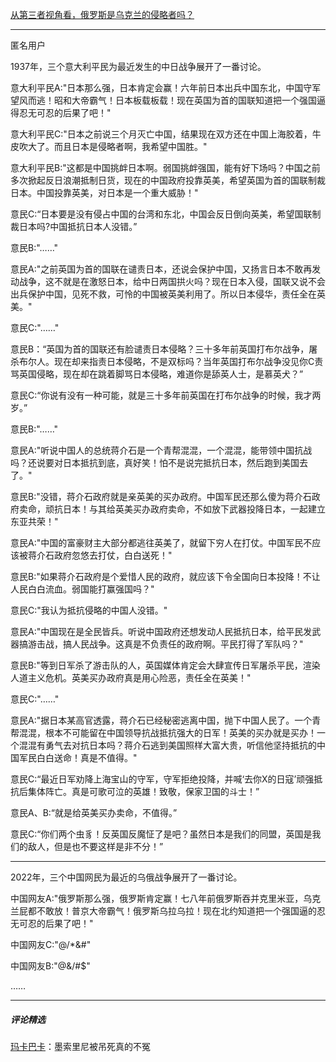 [从第三者视角看，俄罗斯是乌克兰的侵略者吗？](https://www.zhihu.com/question/518501454/answer/2368950787)

---

匿名用户

1937年，三个意大利平民为最近发生的中日战争展开了一番讨论。

意大利平民A:"日本那么强，日本肯定会赢！六年前日本出兵中国东北，中国守军望风而逃！昭和大帝霸气！日本板载板载！现在英国为首的国联知道把一个强国逼得忍无可忍的后果了吧！"

意大利平民C:"日本之前说三个月灭亡中国，结果现在双方还在中国上海胶着，牛皮吹大了。而且日本是侵略者啊，我希望中国胜。"

意大利平民B:"这都是中国挑衅日本啊。弱国挑衅强国，能有好下场吗？中国之前多次掀起反日浪潮抵制日货，现在的中国政府投靠英美，希望英国为首的国联制裁日本。中国投靠英美，对日本是一个重大威胁！"

意民C:“日本要是没有侵占中国的台湾和东北，中国会反日倒向英美，希望国联制裁日本吗?中国抵抗日本人没错。”

意民B:"……"

意民A:"之前英国为首的国联在谴责日本，还说会保护中国，又扬言日本不敢再发动战争，这不就是在激怒日本，给中日两国拱火吗？现在日本入侵，国联又说不会出兵保护中国，见死不救，可怜的中国被英美利用了。所以日本侵华，责任全在英美。"

意民C:"……"

意民B：“英国为首的国联还有脸谴责日本侵略？三十多年前英国打布尔战争，屠杀布尔人。现在却来指责日本侵略，不是双标吗？当年英国打布尔战争没见你C责骂英国侵略，现在却在跳着脚骂日本侵略，难道你是舔英人士，是慕英犬？”

意民C:“你说有没有一种可能，就是三十多年前英国在打布尔战争的时候，我才两岁。”

意民B:"……"

意民A:"听说中国人的总统蒋介石是一个青帮混混，一个混混，能带领中国抗战吗？还说要对日本抵抗到底，真好笑！怕不是说完抵抗日本，然后跑到美国去了。"

意民B:"没错，蒋介石政府就是亲英美的买办政府。中国军民还那么傻为蒋介石政府卖命，顽抗日本！与其给英美买办政府卖命，不如放下武器投降日本，一起建立东亚共荣！"

意民A:"中国的富豪财主大部分都逃往英美了，就留下穷人在打仗。中国军民不应该被蒋介石政府忽悠去打仗，白白送死！"

意民B:"如果蒋介石政府是个爱惜人民的政府，就应该下令全国向日本投降！不让人民白白流血。弱国能打赢强国吗？"

意民C:"我认为抵抗侵略的中国人没错。"

意民A:"中国现在是全民皆兵。听说中国政府还想发动人民抵抗日本，给平民发武器搞游击战，搞人民战争。这真是不负责任的政府啊。平民打得了军队吗？"

意民B:"等到日军杀了游击队的人，英国媒体肯定会大肆宣传日军屠杀平民，渲染人道主义危机。英美买办政府真是用心险恶，责任全在英美！"

意民C:"……"

意民A:"据日本某高官透露，蒋介石已经秘密逃离中国，抛下中国人民了。一个青帮混混，根本不可能留在中国领导抗战抵抗强大的日军！英美的买办就是买办！一个混混有勇气去对抗日本吗？蒋介石逃到美国照样大富大贵，听信他坚持抵抗的中国军民白白送命！真是不值得。"

意民C:“最近日军劝降上海宝山的守军，守军拒绝投降，并喊‘去你X的日寇’顽强抵抗后集体阵亡。真是可歌可泣的英雄！致敬，保家卫国的斗士！”

意民A、B:“就是给英美买办卖命，不值得。”

意民C:“你们两个虫豸！反英国反魔怔了是吧？虽然日本是我们的同盟，英国是我们的敌人，但是也不要这样是非不分！”

---

2022年，三个中国网民为最近的乌俄战争展开了一番讨论。

中国网友A:"俄罗斯那么强，俄罗斯肯定赢！七八年前俄罗斯吞并克里米亚，乌克兰屁都不敢放！普京大帝霸气！俄罗斯乌拉乌拉！现在北约知道把一个强国逼的忍无可忍的后果了吧！"

中国网友C:"@/*&#"

中国网友B:"@&/#$"

……

---

##### 评论精选

[玛卡巴卡](https://www.zhihu.com/people/f48743705d83c41fcd7115c2bec31d9a)：墨索里尼被吊死真的不冤